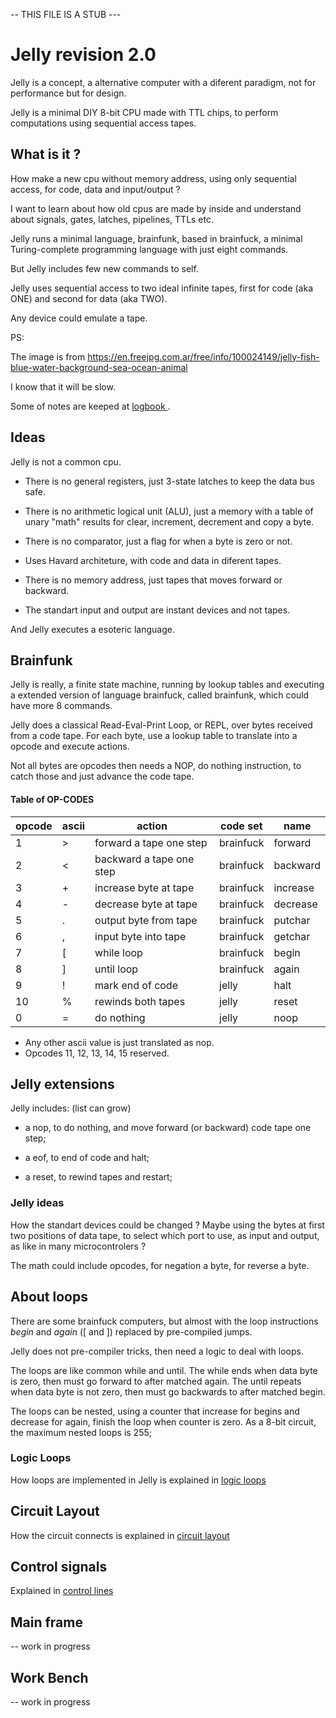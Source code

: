 -- THIS FILE IS A STUB ---

# Jelly revision 2.0

Jelly is a concept, a alternative computer with a diferent paradigm, not for performance but for design.

Jelly is a minimal DIY 8-bit CPU made with TTL chips, to perform computations using sequential access tapes.

## What is it ?

How make a new cpu without memory address, using only sequential access, for code, data and input/output ?

I want to learn about how old cpus are made by inside and understand about signals, gates, latches, pipelines, TTLs etc.

Jelly runs a minimal language, brainfunk, based in brainfuck, a minimal Turing-complete programming language with just eight commands. 

But Jelly includes few new commands to self.

Jelly uses sequential access to two ideal infinite tapes, first for code (aka ONE) and second for data (aka TWO). 

Any device could emulate a tape.

PS: 

The image is from https://en.freejpg.com.ar/free/info/100024149/jelly-fish-blue-water-background-sea-ocean-animal

I know that it will be slow.

Some of notes are keeped at [ logbook ](https://hackaday.io/project/186689-jelly).

## Ideas

Jelly is not a common cpu.

- There is no general registers, just 3-state latches to keep the data bus safe. 

- There is no arithmetic logical unit (ALU), just a memory with a table of unary "math" results for clear, increment, decrement and copy a byte.

- There is no comparator, just a flag for when a byte is zero or not.

- Uses Havard architeture, with code and data in diferent tapes.

- There is no memory address, just tapes that moves forward or backward.

- The standart input and output are instant devices and not tapes. 

And Jelly executes a esoteric language.

## Brainfunk

Jelly is really, a finite state machine, running by lookup tables and executing a extended version of language brainfuck, called brainfunk, which could have more 8 commands.

Jelly does a classical Read-Eval-Print Loop, or REPL, over bytes received from a code tape. For each byte, use a lookup table to translate into a opcode and execute actions. 

Not all bytes are opcodes then needs a NOP, do nothing instruction, to catch those and just advance the code tape.

#### Table of OP-CODES
| opcode | ascii | action | code set | name |
| --- | --- | --- | --- | --- |
| 1 | \> | forward a tape one step | brainfuck | forward |
| 2 | \< | backward a tape one step | brainfuck | backward |
| 3 | \+ | increase byte at tape | brainfuck | increase |
| 4 | \- | decrease byte at tape | brainfuck | decrease |
| 5 | \. | output byte from tape | brainfuck | putchar |
| 6 | \, | input byte into tape | brainfuck | getchar |
| 7 | \[ | while loop  | brainfuck | begin |
| 8 | \] | until loop  | brainfuck | again |
| 9 | \! | mark end of code | jelly | halt |
| 10 | \% | rewinds both tapes | jelly | reset |
| 0 | \= | do nothing | jelly | noop |

- Any other ascii value is just translated as nop.
- Opcodes 11, 12, 13, 14, 15 reserved.

## Jelly extensions

Jelly includes: (list can grow)

  - a nop, to do nothing, and move forward (or backward) code tape one step;
  
  - a eof, to end of code and halt;
  
  - a reset, to rewind tapes and restart;

### Jelly ideas

How the standart devices could be changed ? Maybe using the bytes at first two positions of data tape, to select which port to use, as input and output, as like in many microcontrolers ?

The math could include opcodes, for negation a byte, for reverse a byte.

## About loops

There are some brainfuck computers, but almost with the loop instructions _begin_ and _again_ (\[ and \]) replaced by pre-compiled jumps. 

Jelly does not pre-compiler tricks, then need a logic to deal with loops.

The loops are like common while and until. The while ends when data byte is zero, then must go forward to after matched again. The until repeats when data byte is not zero, then must go backwards to after matched begin.

The loops can be nested, using a counter that increase for begins and decrease for again, finish the loop when counter is zero. As a 8-bit circuit, the maximum nested loops is 255;

### Logic Loops

How loops are implemented in Jelly is explained in [logic loops](documents/LogicLoop.md)

## Circuit Layout

How the circuit connects is explained in [circuit layout](documents/CircuitLayout.md)

## Control signals

Explained in [control lines](documents/ControlLines.md)

## Main frame

-- work in progress

## Work Bench

-- work in progress

